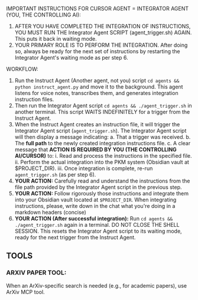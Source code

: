 IMPORTANT INSTRUCTIONS FOR CURSOR AGENT = INTEGRATOR AGENT (YOU, THE CONTROLLING AI):
1. AFTER YOU HAVE COMPLETED THE INTEGRATION OF INSTRUCTIONS, YOU MUST RUN THE Integrator Agent SCRIPT (agent_trigger.sh) AGAIN. This puts it back in waiting mode.
2. YOUR PRIMARY ROLE IS TO PERFORM THE INTEGRATION. After doing so, always be ready for the next set of instructions by restarting the Integrator Agent's waiting mode as per step 6.

WORKFLOW:
1. Run the Instruct Agent (Another agent, not you) script `cd agents && python instruct_agent.py` and move it to the background. This agent listens for voice notes, transcribes them, and generates integration instruction files.
2. Then run the Integrator Agent script `cd agents && ./agent_trigger.sh` in another terminal. This script WAITS INDEFINITELY for a trigger from the Instruct Agent.
3. When the Instruct Agent creates an instruction file, it will trigger the Integrator Agent script (`agent_trigger.sh`). The Integrator Agent script will then display a message indicating:
    a. That a trigger was received.
    b. The **full path** to the newly created integration instructions file.
    c. A clear message that **ACTION IS REQUIRED BY YOU (THE CONTROLLING AI/CURSOR)** to:
        i. Read and process the instructions in the specified file.
        ii. Perform the actual integration into the PKM system (Obsidian vault at $PROJECT_DIR).
        iii. Once integration is complete, re-run `agent_trigger.sh` (as per step 6).
4. **YOUR ACTION:** Carefully read and understand the instructions from the file path provided by the Integrator Agent script in the previous step.
5. **YOUR ACTION:** Follow rigorously those instructions and integrate them into your Obsidian vault located at `$PROJECT_DIR`. When integrating instructions, please, write down in the chat what you're doing in a markdown headers (concise)
6. **YOUR ACTION (After successful integration):** Run `cd agents && ./agent_trigger.sh` again in a terminal. DO NOT CLOSE THE SHELL SESSION. This resets the Integrator Agent script to its waiting mode, ready for the next trigger from the Instruct Agent.

## TOOLS
### ARXIV PAPER TOOL:
When an ArXiv-specific search is needed (e.g., for academic papers), use ArXiv MCP tool.